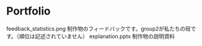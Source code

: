 # Portfolio
feedback_statistics.png
  制作物のフィードバックです。group2が私たちの班です。（順位は記述されていません）
explanation.pptx
  制作物の説明資料
